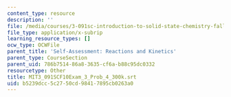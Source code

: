 ```yaml
---
content_type: resource
description: ''
file: /media/courses/3-091sc-introduction-to-solid-state-chemistry-fall-2010/b5239dcc5c2750cd98417895cb0263a0_MIT3_091SCF10Exam_3_Prob_4_300k.vtt
file_type: application/x-subrip
learning_resource_types: []
ocw_type: OCWFile
parent_title: 'Self-Assessment: Reactions and Kinetics'
parent_type: CourseSection
parent_uid: 786b7514-86a8-3635-cf6a-b88c95dc0332
resourcetype: Other
title: MIT3_091SCF10Exam_3_Prob_4_300k.srt
uid: b5239dcc-5c27-50cd-9841-7895cb0263a0
---
```

